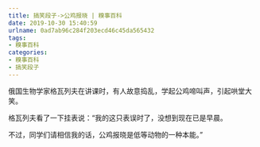 ```yaml
---
title: 搞笑段子->公鸡报晓 | 糗事百科
date: 2019-10-30 15:40:59
urlname: 0ad7ab96c284f203ecd46c45da565432
tags: 
- 糗事百科
categories:
- 糗事百科
- 搞笑段子
---
```

俄国生物学家格瓦列夫在讲课时，有人故意捣乱，学起公鸡啼叫声，引起哄堂大笑。

格瓦列夫看了一下挂表说：“我的这只表误时了，没想到现在已是早晨。

不过，同学们请相信我的话，公鸡报晓是低等动物的一种本能。”


